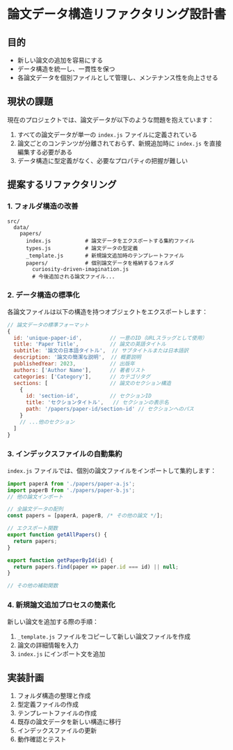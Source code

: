# 論文データ構造リファクタリング設計書

## 目的

- 新しい論文の追加を容易にする
- データ構造を統一し、一貫性を保つ
- 各論文データを個別ファイルとして管理し、メンテナンス性を向上させる

## 現状の課題

現在のプロジェクトでは、論文データが以下のような問題を抱えています：

1. すべての論文データが単一の `index.js` ファイルに定義されている
2. 論文ごとのコンテンツが分離されておらず、新規追加時に `index.js` を直接編集する必要がある
3. データ構造に型定義がなく、必要なプロパティの把握が難しい

## 提案するリファクタリング

### 1. フォルダ構造の改善

```
src/
  data/
    papers/
      index.js           # 論文データをエクスポートする集約ファイル
      types.js           # 論文データの型定義
      _template.js       # 新規論文追加時のテンプレートファイル
      papers/            # 個別論文データを格納するフォルダ
        curiosity-driven-imagination.js
        # 今後追加される論文ファイル...
```

### 2. データ構造の標準化

各論文ファイルは以下の構造を持つオブジェクトをエクスポートします：

```javascript
// 論文データの標準フォーマット
{
  id: 'unique-paper-id',         // 一意のID（URLスラッグとして使用）
  title: 'Paper Title',          // 論文の英語タイトル
  subtitle: '論文の日本語タイトル',  // サブタイトルまたは日本語訳
  description: '論文の簡潔な説明',  // 概要説明
  publishedYear: 2023,           // 出版年
  authors: ['Author Name'],      // 著者リスト
  categories: ['Category'],      // カテゴリタグ
  sections: [                    // 論文のセクション構造
    {
      id: 'section-id',          // セクションID
      title: 'セクションタイトル',   // セクションの表示名
      path: '/papers/paper-id/section-id' // セクションへのパス
    }
    // ...他のセクション
  ]
}
```

### 3. インデックスファイルの自動集約

`index.js` ファイルでは、個別の論文ファイルをインポートして集約します：

```javascript
import paperA from './papers/paper-a.js';
import paperB from './papers/paper-b.js';
// 他の論文インポート

// 全論文データの配列
const papers = [paperA, paperB, /* その他の論文 */];

// エクスポート関数
export function getAllPapers() {
  return papers;
}

export function getPaperById(id) {
  return papers.find(paper => paper.id === id) || null;
}

// その他の補助関数
```

### 4. 新規論文追加プロセスの簡素化

新しい論文を追加する際の手順：

1. `_template.js` ファイルをコピーして新しい論文ファイルを作成
2. 論文の詳細情報を入力
3. `index.js` にインポート文を追加

## 実装計画

1. フォルダ構造の整理と作成
2. 型定義ファイルの作成
3. テンプレートファイルの作成
4. 既存の論文データを新しい構造に移行
5. インデックスファイルの更新
6. 動作確認とテスト